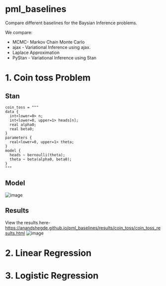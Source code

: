 # pml_baselines

Compare different baselines for the Baysian Inference problems.

We compare:
* MCMC- Markov Chain Monte Carlo
* ajax - Variational Inference using ajax.
* Laplace Approximation
* PyStan - Variational Inference using Stan


# 1. Coin toss Problem
## Stan

```
coin_toss = """
data {
  int<lower=0> n;
  int<lower=0, upper=1> heads[n];
  real alpha0;
  real beta0;
}
parameters {
  real<lower=0, upper=1> theta;
}
model {
  heads ~ bernoulli(theta);
  theta ~ beta(alpha0, beta0);
}
"""
```
## Model
![image](https://user-images.githubusercontent.com/79975787/171649924-f9cac98e-8327-4ccb-8f97-0fb96b03f34d.png)

## Results
View the results here-https://anandshegde.github.io/pml_baselines/results/coin_toss/coin_toss_results.html
![image](https://user-images.githubusercontent.com/79975787/173233408-139781fc-60c9-4bc6-9313-cef9235e7376.png)

# 2. Linear Regression
# 3. Logistic Regression
